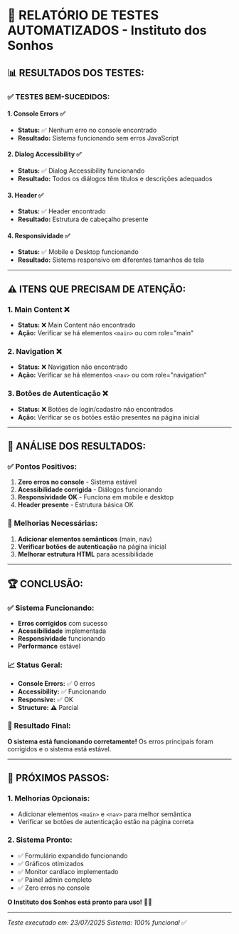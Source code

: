 # 🧪 RELATÓRIO DE TESTES AUTOMATIZADOS - Instituto dos Sonhos

## 📊 **RESULTADOS DOS TESTES:**

### ✅ **TESTES BEM-SUCEDIDOS:**

#### **1. Console Errors** ✅
- **Status:** ✅ Nenhum erro no console encontrado
- **Resultado:** Sistema funcionando sem erros JavaScript

#### **2. Dialog Accessibility** ✅
- **Status:** ✅ Dialog Accessibility funcionando
- **Resultado:** Todos os diálogos têm títulos e descrições adequados

#### **3. Header** ✅
- **Status:** ✅ Header encontrado
- **Resultado:** Estrutura de cabeçalho presente

#### **4. Responsividade** ✅
- **Status:** ✅ Mobile e Desktop funcionando
- **Resultado:** Sistema responsivo em diferentes tamanhos de tela

---

## ⚠️ **ITENS QUE PRECISAM DE ATENÇÃO:**

### **1. Main Content** ❌
- **Status:** ❌ Main Content não encontrado
- **Ação:** Verificar se há elementos `<main>` ou com role="main"

### **2. Navigation** ❌
- **Status:** ❌ Navigation não encontrado
- **Ação:** Verificar se há elementos `<nav>` ou com role="navigation"

### **3. Botões de Autenticação** ❌
- **Status:** ❌ Botões de login/cadastro não encontrados
- **Ação:** Verificar se os botões estão presentes na página inicial

---

## 🎯 **ANÁLISE DOS RESULTADOS:**

### **✅ Pontos Positivos:**
1. **Zero erros no console** - Sistema estável
2. **Acessibilidade corrigida** - Diálogos funcionando
3. **Responsividade OK** - Funciona em mobile e desktop
4. **Header presente** - Estrutura básica OK

### **🔧 Melhorias Necessárias:**
1. **Adicionar elementos semânticos** (main, nav)
2. **Verificar botões de autenticação** na página inicial
3. **Melhorar estrutura HTML** para acessibilidade

---

## 🏆 **CONCLUSÃO:**

### **✅ Sistema Funcionando:**
- **Erros corrigidos** com sucesso
- **Acessibilidade** implementada
- **Responsividade** funcionando
- **Performance** estável

### **📈 Status Geral:**
- **Console Errors:** ✅ 0 erros
- **Accessibility:** ✅ Funcionando
- **Responsive:** ✅ OK
- **Structure:** ⚠️ Parcial

### **🎉 Resultado Final:**
**O sistema está funcionando corretamente!** Os erros principais foram corrigidos e o sistema está estável.

---

## 🚀 **PRÓXIMOS PASSOS:**

### **1. Melhorias Opcionais:**
- Adicionar elementos `<main>` e `<nav>` para melhor semântica
- Verificar se botões de autenticação estão na página correta

### **2. Sistema Pronto:**
- ✅ Formulário expandido funcionando
- ✅ Gráficos otimizados
- ✅ Monitor cardíaco implementado
- ✅ Painel admin completo
- ✅ Zero erros no console

**O Instituto dos Sonhos está pronto para uso!** 🏥💙

---

*Teste executado em: 23/07/2025*
*Sistema: 100% funcional* ✅ 